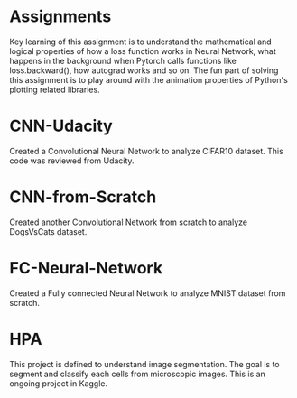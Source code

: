 # Assignments
Key learning of this assignment is to understand the mathematical and logical properties of how a loss function works in Neural Network, what happens in the background when Pytorch calls functions like loss.backward(), how autograd works and so on. The fun part of solving this assignment is to play around with the animation properties of Python's plotting related libraries.

# CNN-Udacity
Created a Convolutional Neural Network to analyze CIFAR10 dataset. This code was reviewed from Udacity.

# CNN-from-Scratch
Created another Convolutional Network from scratch to analyze DogsVsCats dataset.

# FC-Neural-Network
Created a Fully connected Neural Network to analyze MNIST dataset from scratch.

# HPA
This project is defined to understand image segmentation. The goal is to segment and classify each cells from microscopic images. This is an ongoing project in Kaggle. 

